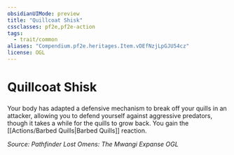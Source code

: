 ```yaml
---
obsidianUIMode: preview
title: "Quillcoat Shisk"
cssclasses: pf2e,pf2e-action
tags:
  - trait/common
aliases: "Compendium.pf2e.heritages.Item.vDEfNzjLpGJU54cz"
license: OGL
---
```

# Quillcoat Shisk

### 






Your body has adapted a defensive mechanism to break off your quills in an attacker, allowing you to defend yourself against aggressive predators, though it takes a while for the quills to grow back. You gain the [[Actions/Barbed Quills|Barbed Quills]] reaction.

*Source: Pathfinder Lost Omens: The Mwangi Expanse*
*OGL*